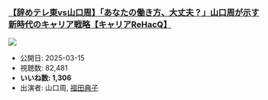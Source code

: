 ### [【辞めテレ東vs山口周】「あなたの働き方、大丈夫？」山口周が示す新時代のキャリア戦略【キャリアReHacQ】](https://www.youtube.com/watch?v=Azupf3rHQ-Y)
[![](https://img.youtube.com/vi/Azupf3rHQ-Y/sddefault.jpg)](https://www.youtube.com/watch?v=Azupf3rHQ-Y)
-   公開日: 2025-03-15
-   視聴数: 82,481
-   **いいね数: 1,306**
-   出演者: 山口周, [福田典子](/rehacq_fan/people/福田典子 "wikilink")
